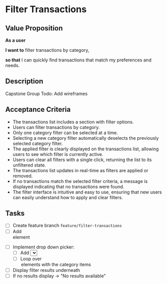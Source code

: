 # Filter Transactions

## Value Proposition

**As a user**

**I want to** filter transactions by category,

**so that** I can quickly find transactions that match my preferences and needs.

## Description

Capstone Group Todo: Add wireframes
 
## Acceptance Criteria

- The transactions list includes a section with filter options.
- Users can filter transactions by category.
- Only one category filter can be selected at a time.
- Selecting a new category filter automatically deselects the previously selected category filter.
- The applied filter is clearly displayed on the transactions list, allowing users to see which filter is currently active.
- Users can clear all filters with a single click, returning the list to its unfiltered state.
- The transactions list updates in real-time as filters are applied or removed.
- If no transactions match the selected filter criteria, a message is displayed indicating that no transactions were found.
- The filter interface is intuitive and easy to use, ensuring that new users can easily understand how to apply and clear filters.

## Tasks

- [ ] Create feature branch `feature/filter-transactions`
- [ ] Add <form> element
- [ ] Implement drop down picker:
    - [ ] Add <select> field with default value **_Please select a category_**
    - [ ] Loop over <option> elements with the category items
- [ ] Display filter results underneath
- [ ] If no results display -> "No results available"
